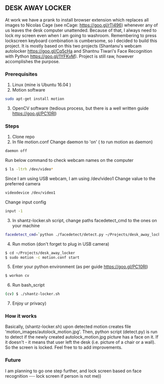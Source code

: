 ## DESK AWAY LOCKER

At work we have a prank to install browser extension which replaces all images to Nicolas Cage (see nCage: https://goo.gl/rTl496) whenever any of us leaves the desk computer unattended. Because of that, I always need to lock my screen even when I am going to washroom. Remembering to press lockscreen keyboard combination is cumbersome, so I decided to build this project. It is mostly based on this two projects (Shantanu's webcam autolocker https://goo.gl/Cq5cHa and Shantnu Tiwari's Face Recognition with Python https://goo.gl/1YFKvM). 
Project is still raw, however accomplishes the purpose.

### Prerequisites
1. Linux (mine is Ubuntu 16.04 )
2. Motion software 
```sh
sudo apt-get install motion
```
3. OpenCV software (tedious process, but there is a well written guide https://goo.gl/PC10Rl)

### Steps
1. Clone repo
2. In file motion.conf
Change daemon to 'on' ( to run motion as daemon)
```sh
daemon off
```
Run below command to check webcam names on the computer
```sh
$ ls -ltrh /dev/video*
```
Since I am using USB webcam, I am using  /dev/video1
Change value to the preferred camera
```sh
videodevice /dev/video1
```
Change input config
```sh
input -1
```

3. In shantz-locker.sh script, change paths facedetect_cmd to the ones on your machine
```sh
facedetect_cmd=`python ./facedetect/detect.py ~/Projects/desk_away_locker/motion_images/autolock_motion.jpg ./facedetect haarcascade_frontalface_default.xml`
```

4. Run motion (don't forget to plug in USB camera)
```sh
$ cd ~/Projects/desk_away_locker
$ sudo motion -c motion.conf start
```
5. Enter your python environment (as per guide https://goo.gl/PC10Rl)
```sh
$ workon cv
```
6. Run bash_script 
```sh
(cv) $ ./shantz-locker.sh
```
7. Enjoy ur privacy)


### How it works
Basically, (shantz-locker.sh) upon detected motion creates file 'motion_images/autolock_motion.jpg'. Then, python script (detect.py) is run to detect if the newly created autolock_motion.jpg picture has a face on it. If it doesn't - it means that user left the desk (i.e. picture of a chair or a wall). So the screen is locked. 
Feel free to to add improvements.


### Future
I am planning to go one step further, and lock screen based on face recognition --- lock screen if person is not me))

